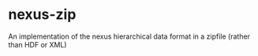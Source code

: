 # nexus-zip
An implementation of the nexus hierarchical data format in a zipfile (rather than HDF or XML)
